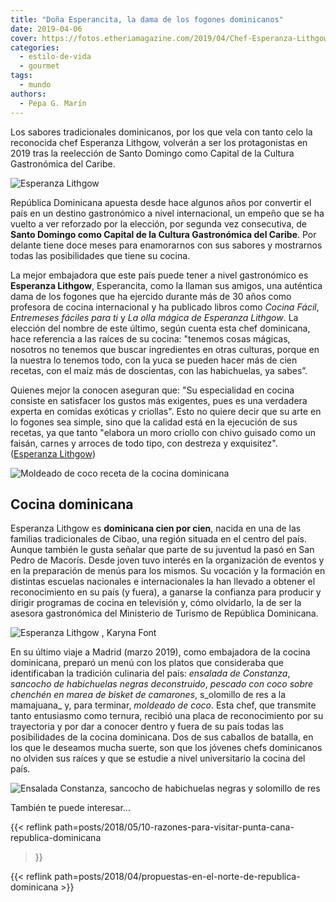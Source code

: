 ```yaml
---
title: "Doña Esperancita, la dama de los fogones dominicanos"
date: 2019-04-06
cover: https://fotos.etheriamagazine.com/2019/04/Chef-Esperanza-Lithgow.jpg
categories: 
  - estilo-de-vida
  - gourmet
tags: 
  - mundo
authors: 
  - Pepa G. Marín
---
```


Los sabores tradicionales dominicanos, por los que vela con tanto celo la reconocida chef Esperanza Lithgow, volverán a ser los protagonistas en 2019 tras la reelección de Santo Domingo como Capital de la Cultura Gastronómica del Caribe.

![Esperanza Lithgow](https://fotos.etheriamagazine.com/2019/04/Chef-Esperanza-Lithgow.jpg "La chef dominicana Esperanza Lithgow, asesora gastronómica del Ministerio de Turismo de Rep. Dominicana.")

República Dominicana apuesta desde hace algunos años por convertir el país en un destino 
gastronómico a nivel internacional, un empeño que se ha vuelto a ver reforzado por la 
elección, por segunda vez consecutiva, de **Santo Domingo como Capital de la Cultura 
Gastronómica del Caribe**. Por delante tiene doce meses para enamorarnos con sus sabores 
y mostrarnos todas las posibilidades que tiene su cocina. 

La mejor embajadora que este país puede tener a nivel gastronómico es **Esperanza 
Lithgow**, Esperancita, como la llaman sus amigos, una auténtica dama de los fogones que 
ha ejercido durante más de 30 años como profesora de cocina internacional y ha publicado 
libros como _Cocina Fácil_, _Entremeses fáciles para ti_ y _La olla mágica de Esperanza 
Lithgow_. La elección del nombre de este último, según cuenta esta chef dominicana, hace 
referencia a las raíces de su cocina: "tenemos cosas mágicas, nosotros no tenemos que 
buscar ingredientes en otras culturas, porque en la nuestra lo tenemos todo, con la yuca 
se pueden hacer más de cien recetas, con el maíz más de doscientas, con las habichuelas, 
ya sabes”. 

Quienes mejor la conocen aseguran que: "Su especialidad en cocina consiste en satisfacer 
los gustos más exigentes, pues es una verdadera experta en comidas exóticas y criollas". 
Esto no quiere decir que su arte en lo fogones sea simple, sino que la calidad está en 
la ejecución de sus recetas, ya que tanto "elabora un moro criollo con chivo guisado 
como un faisán, carnes y arroces de todo tipo, con destreza y exquisitez". ([Esperanza 
Lithgow](http://www.esperanzalithgow.com/novedades/noticia.php?id=260)) 

![Moldeado de coco receta de la cocina dominicana](https://fotos.etheriamagazine.com/2019/04/Moldeado-de-coco-dominicana.jpg "Moldeado de coco y pescado con coco.")

## Cocina dominicana

Esperanza Lithgow es **dominicana cien por cien**, nacida en una de las familias 
tradicionales de Cibao, una región situada en el centro del país. Aunque también le 
gusta señalar que parte de su juventud la pasó en San Pedro de Macorís. Desde joven tuvo 
interés en la organización de eventos y en la preparación de menús para los mismos. Su 
vocación y la formación en distintas escuelas nacionales e internacionales la han 
llevado a obtener el reconocimiento en su país (y fuera), a ganarse la confianza para 
producir y dirigir programas de cocina en televisión y, cómo olvidarlo, la de ser la 
asesora gastronómica del Ministerio de Turismo de República Dominicana. 

![Esperanza Lithgow , Karyna Font](https://fotos.etheriamagazine.com/2019/04/Esperanza-Lithgow-Karyna-Font-Bernarnd.jpg "Entrega a Esperanza Lithgow de un diploma por parte de Karyna Font Bernarnd (Dtra. O.T. Rep. Dominicana).")

En su último viaje a Madrid (marzo 2019), como embajadora de la cocina dominicana, 
preparó un menú con los platos que consideraba que identificaban la tradición culinaria 
del país: _ensalada de Constanza_, _sancocho de habichuelas negras deconstruido_, 
_pescado con coco sobre chenchén en marea de bisket de camarones_, s_olomillo de res a 
la mamajuana_ y, para terminar, _moldeado de coco_. Esta chef, que transmite tanto 
entusiasmo como ternura, recibió una placa de reconocimiento por su trayectoria y por 
dar a conocer dentro y fuera de su país todas las posibilidades de la cocina dominicana. 
Dos de sus caballos de batalla, en los que le deseamos mucha suerte, son que los jóvenes 
chefs dominicanos no olviden sus raíces y que se estudie a nivel universitario la cocina 
del país. 

![Ensalada Constanza, sancocho de habichuelas negras y solomillo de res](https://fotos.etheriamagazine.com/2019/04/platos-tipicos-dominicanos.jpg "Ensalada Constanza, sancocho de habichuelas negras y solomillo de res.")

También te puede interesar... 

{{< reflink path=posts/2018/05/10-razones-para-visitar-punta-cana-republica-dominicana 
>}} 

{{< reflink path=posts/2018/04/propuestas-en-el-norte-de-republica-dominicana >}}
